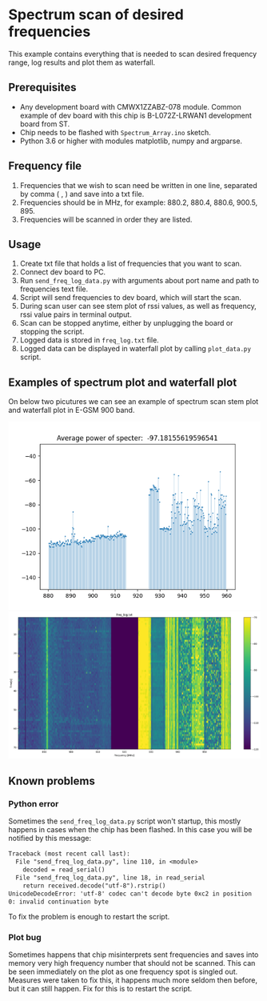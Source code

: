 # Spectrum scan of desired frequencies

This example contains everything that is needed to scan desired frequency range, log results and plot them as waterfall.

## Prerequisites 

* Any development board with CMWX1ZZABZ-078 module. Common example of dev board with this chip is B-L072Z-LRWAN1 development board from ST.
* Chip needs to be flashed with `Spectrum_Array.ino` sketch.
* Python 3.6 or higher with modules matplotlib, numpy and argparse.

## Frequency file 
1. Frequencies that we wish to scan need be written in one line, separated by comma ( , ) and save into a txt file.
2. Frequencies should be in MHz, for example: 880.2, 880.4, 880.6, 900.5, 895.
3. Frequencies will be scanned in order they are listed.


## Usage
1. Create txt file that holds a list of frequencies that you want to scan.
2. Connect dev board to PC.
3. Run `send_freq_log_data.py` with arguments about port name and path to frequencies text file.
4. Script will send frequencies to dev board, which will start the scan.
5. During scan user can see stem plot of rssi values, as well as frequency, rssi value pairs in terminal output.
6. Scan can be stopped anytime, either by unplugging the board or stopping the script.
7. Logged data is stored in `freq_log.txt` file.
8. Logged data can be displayed in waterfall plot by calling `plot_data.py` script.

## Examples of spectrum plot and  waterfall plot

On below two picutures we can see an example of spectrum scan stem plot and waterfall plot in E-GSM 900 band.

![example_of_stem](example_of_stem_plot.png)
![example_of_watefall](example_of_waterfall_plot.png)
## Known problems

### Python error
Sometimes the `send_freq_log_data.py` script won't startup, this mostly happens in cases when 
the chip has been flashed. In this case you will be notified by this message:
```shell
Traceback (most recent call last):
  File "send_freq_log_data.py", line 110, in <module>
    decoded = read_serial()
  File "send_freq_log_data.py", line 18, in read_serial
    return received.decode("utf-8").rstrip()
UnicodeDecodeError: 'utf-8' codec can't decode byte 0xc2 in position 0: invalid continuation byte
```
To fix the problem is enough to restart the script.

### Plot bug
Sometimes happens that chip misinterprets sent frequencies and saves into memory very high frequency number that should not be scanned. 
This can be seen immediately on the plot as one frequency spot is singled out.
Measures were taken to fix this, it happens much more seldom then before, but it can still happen. 
Fix for this is to restart the script.
